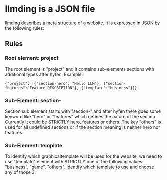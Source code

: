 # llmding is a JSON file

llmding describes a meta structure of a website. It is expressed in JSON by the following rules: 

## Rules

### Root element: project

The root element is "project" and it contains sub-elements sections with additional types after hyfen. Example:

    {"project": [{"section-hero": "Hello LLM"}, {"section-features":"Feature DESCRIPTION"}, {"template":"business"}]} 

### Sub-Element: section-

Section sub element starts with "section-" and after hyfen there goes some keyword like "hero" or "features" which defines the nature of the section.
Currently it could be STRICTLY hero, features or others. The key "others" is used for all undefined sections or if the section meaning is neither hero nor features. 

### Sub-Element: template

To identify which graphicaltemplate will be used for the website, we need to use "template" element with STRICTLY one of the following values: "business", "game", "others". Identify which template 
to use and choose any of those 3. 
